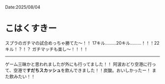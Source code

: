 Date:2025/08/04
# こはくすきー

スプラのガチマの試合めっちゃ勝てた〜！！
17キル………20キル………！！！22キル！？！？
ガチマッチも楽し〜！！！！

---

ゲーム三昧かと思われましたが外にも行ってました！！
阿波おどり空港に行って、空港で**すだちスカッシュ**を飲んできました！！炭酸。おいしかったー！
また飲みたい！！
